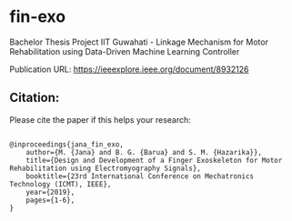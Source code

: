 # fin-exo
Bachelor Thesis Project IIT Guwahati - Linkage Mechanism for Motor Rehabilitation using Data-Driven Machine Learning Controller

Publication URL: https://ieeexplore.ieee.org/document/8932126

## Citation:

Please cite the paper if this helps your research:

```

@inproceedings{jana_fin_exo,
    author={M. {Jana} and B. G. {Barua} and S. M. {Hazarika}},  
    title={Design and Development of a Finger Exoskeleton for Motor Rehabilitation using Electromyography Signals},   
    booktitle={23rd International Conference on Mechatronics Technology (ICMT), IEEE},  
    year={2019},
    pages={1-6},
}
```
